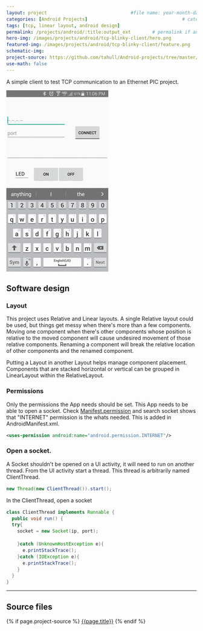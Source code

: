 ```yaml
---
layout: project                               #file name: year-month-day-title.md
categories: [Android Projects]                                   # category
tags: [tcp, linear layout, android design]
permalink: /projects/android/:title:output_ext        # permalink if any
hero-img: /images/projects/android/tcp-blinky-client/hero.png
featured-img: /images/projects/android/tcp-blinky-client/feature.png        # featured image if any
schematic-img:
project-source: https://github.com/tahull/Android-projects/tree/master/TCP-Blinky     # sources
use-math: false
---
```



A simple client to test TCP communication to an Ethernet PIC project.

<img src="/images/projects/android/tcp-blinky-client/slide-show.gif" alt="image of {{ page.title }}" title = "{{ page.title }}" class="img-fluid"/>

## Software design
### Layout
This project uses Relative and Linear layouts. A single Relative layout could be used, but things get messy when there's more than a few components. Moving one component when there's other components whose position is relative to the moved component will cause undesired movement of those relative components. Renaming a component will break the relative location of other components and the renamed component.

Putting a Layout in another Layout helps manage component placement. Components that are stacked horizontal or vertical can be grouped in LinearLayout within the RelativeLayout.

### Permissions
Only the permissions the App needs should be set. This App needs to be able to open a socket. Check [Manifest.permission](https://developer.android.com/reference/android/Manifest.permission.html) and search socket shows that "INTERNET" permission is the whats needed. This is added in AndroidManifest.xml.

```xml
<uses-permission android:name="android.permission.INTERNET"/>
```

### Open a socket.
A Socket shouldn't be opened on a UI activity, it will need to run on another thread. From the UI activity start a thread. This thread is arbitrarily named ClientThread.

```java
new Thread(new ClientThread()).start();
```

In the ClientThread, open a socket
```java
class ClientThread implements Runnable {
  public void run() {      
  try{
    socket = new Socket(ip, port);

    }catch (UnknownHostException e){
      e.printStackTrace();
    }catch (IOException e){
      e.printStackTrace();
    }
  }
}
```


---
## Source files
{% if page.project-source %}
  <a href="{{ page.project-source }}">{{page.title}}</a>
{% endif %}
